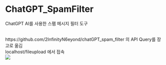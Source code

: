 # ChatGPT_SpamFilter
ChatGPT AI를 사용한 스팸 메시지 필터 도구

<br>
https://github.com/2InfinityN6eyond/chatGPT_spam_filter 의 API Query를 장고로 옮김
<br>
localhost/fileupload 에서 접속
<br>
<img src="https://github.com/mintseok/ChatGPT_SpamFilter/assets/78555268/807419c4-9455-43cf-a6e7-ad3004bb53dd">
